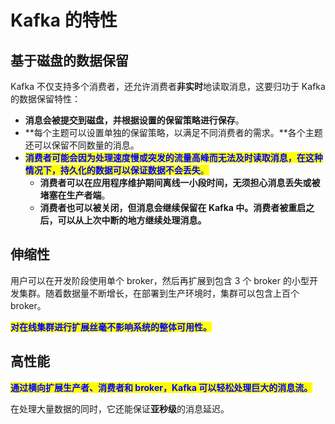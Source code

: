 # Kafka 的特性

## 基于磁盘的数据保留

Kafka 不仅支持多个消费者，还允许消费者**非实时**地读取消息，这要归功于 Kafka 的数据保留特性：

* **消息会被提交到磁盘，并根据设置的保留策略进行保存**。
* **每个主题可以设置单独的保留策略，以满足不同消费者的需求。**各个主题还可以保留不同数量的消息。
* <mark style="color:blue;">**消费者可能会因为处理速度慢或突发的流量高峰而无法及时读取消息，在这种情况下，持久化的数据可以保证数据不会丢失**</mark><mark style="color:blue;">。</mark>
  * **消费者可以在应用程序维护期间离线一小段时间，无须担心消息丢失或被堵塞在生产者端**。
  * **消费者也可以被关闭，但消息会继续保留在 Kafka 中。消费者被重启之后，可以从上次中断的地方继续处理消息。**

## 伸缩性

用户可以在开发阶段使用单个 broker，然后再扩展到包含 3 个 broker 的小型开发集群。随着数据量不断增长，在部署到生产环境时，集群可以包含上百个 broker。

<mark style="color:blue;">**对在线集群进行扩展丝毫不影响系统的整体可用性。**</mark>

## 高性能

<mark style="color:blue;">**通过横向扩展生产者、消费者和 broker，Kafka 可以轻松处理巨大的消息流。**</mark>

在处理大量数据的同时，它还能保证**亚秒级**的消息延迟。
